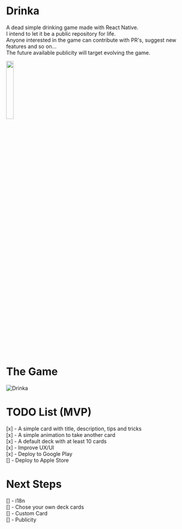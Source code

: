 # Drinka
A dead simple drinking game made with React Native.  
I intend to let it be a public repository for life.  
Anyone interested in the game can contribute with PR's, suggest new features and so on...  
The future available publicity will target evolving the game.

<a href="https://play.google.com/store/apps/details?id=com.mtsmachado8.drinka" target="_blank">
  <img src="https://cdn.rawgit.com/steverichey/google-play-badge-svg/master/img/pt-br_get.svg" width="20%">
</a>

# The Game
![Drinka](https://user-images.githubusercontent.com/11022437/90585706-d5bfde80-e1ab-11ea-8015-4b6e81f42be4.gif)

# TODO List (MVP)
[x] - A simple card with title, description, tips and tricks  
[x] - A simple animation to take another card  
[x] - A default deck with at least 10 cards  
[x] - Improve UX/UI  
[x] - Deploy to Google Play  
[] - Deploy to Apple Store  


# Next Steps
[] - i18n  
[] - Chose your own deck cards  
[] - Custom Card  
[] - Publicity  

